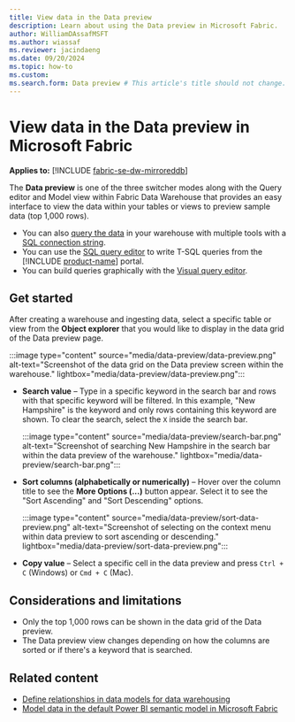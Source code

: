 ```yaml
---
title: View data in the Data preview
description: Learn about using the Data preview in Microsoft Fabric.
author: WilliamDAssafMSFT
ms.author: wiassaf
ms.reviewer: jacindaeng
ms.date: 09/20/2024
ms.topic: how-to
ms.custom:
ms.search.form: Data preview # This article's title should not change. If so, contact engineering.
---
```

# View data in the Data preview in Microsoft Fabric

**Applies to:** [!INCLUDE [fabric-se-dw-mirroreddb](includes/applies-to-version/fabric-se-dw-mirroreddb.md)]

The **Data preview** is one of the three switcher modes along with the Query editor and Model view within Fabric Data Warehouse that provides an easy interface to view the data within your tables or views to preview sample data (top 1,000 rows).

- You can also [query the data](query-warehouse.md) in your warehouse with multiple tools with a [SQL connection string](connectivity.md).
- You can use the [SQL query editor](sql-query-editor.md) to write T-SQL queries from the [!INCLUDE [product-name](../includes/product-name.md)] portal.
- You can build queries graphically with the [Visual query editor](visual-query-editor.md).

## Get started

After creating a warehouse and ingesting data, select a specific table or view from the **Object explorer** that you would like to display in the data grid of the Data preview page.

:::image type="content" source="media/data-preview/data-preview.png" alt-text="Screenshot of the data grid on the Data preview screen within the warehouse." lightbox="media/data-preview/data-preview.png":::

 - **Search value** – Type in a specific keyword in the search bar and rows with that specific keyword will be filtered. In this example, "New Hampshire" is the keyword and only rows containing this keyword are shown. To clear the search, select the `X` inside the search bar.

    :::image type="content" source="media/data-preview/search-bar.png" alt-text="Screenshot of searching New Hampshire in the search bar within the data preview of the warehouse." lightbox="media/data-preview/search-bar.png":::

 - **Sort columns (alphabetically or numerically)** – Hover over the column title to see the **More Options (...)** button appear. Select it to see the "Sort Ascending" and "Sort Descending" options.

    :::image type="content" source="media/data-preview/sort-data-preview.png" alt-text="Screenshot of selecting on the context menu within data preview to sort ascending or descending." lightbox="media/data-preview/sort-data-preview.png":::

 - **Copy value** – Select a specific cell in the data preview and press `Ctrl + C` (Windows) or `Cmd + C` (Mac).

## Considerations and limitations

 - Only the top 1,000 rows can be shown in the data grid of the Data preview.
 - The Data preview view changes depending on how the columns are sorted or if there's a keyword that is searched.

## Related content

- [Define relationships in data models for data warehousing](data-modeling-defining-relationships.md)
- [Model data in the default Power BI semantic model in Microsoft Fabric](default-power-bi-semantic-model.md)
